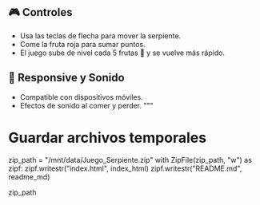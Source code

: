 
## 🎮 Controles

- Usa las teclas de flecha para mover la serpiente.
- Come la fruta roja para sumar puntos.
- El juego sube de nivel cada 5 frutas 🍓 y se vuelve más rápido.

## 📱 Responsive y Sonido

- Compatible con dispositivos móviles.
- Efectos de sonido al comer y perder.
"""

# Guardar archivos temporales
zip_path = "/mnt/data/Juego_Serpiente.zip"
with ZipFile(zip_path, "w") as zipf:
    zipf.writestr("index.html", index_html)
    zipf.writestr("README.md", readme_md)

zip_path
